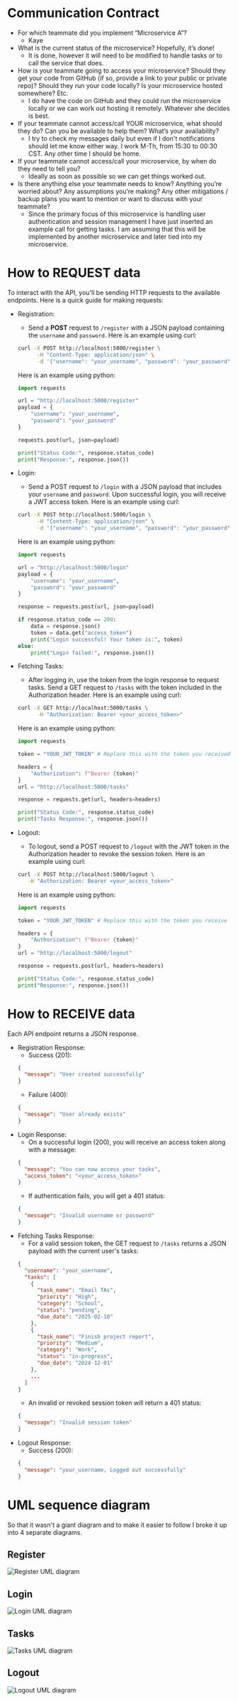 # Communication Contract
- For which teammate did you implement “Microservice A”?
  - Kaye
- What is the current status of the microservice? Hopefully, it’s done!
  - It is done, however it will need to be modified to handle tasks or to call the service that does.
- How is your teammate going to access your microservice? Should they get your code from GitHub (if so, provide a link to your public or private repo)? Should they run your code locally? Is your microservice hosted somewhere? Etc.
  - I do have the code on GitHub and they could run the microservice locally or we can work out hosting it remotely. Whatever she decides is best.
- If your teammate cannot access/call YOUR microservice, what should they do? Can you be available to help them? What’s your availability?
  - I try to check my messages daily but even if I don't notifications should let me know either way. I work M-Th, from 15:30 to 00:30 CST. Any other time I should be home.
- If your teammate cannot access/call your microservice, by when do they need to tell you?
  - Ideally as soon as possible so we can get things worked out.
- Is there anything else your teammate needs to know? Anything you’re worried about? Any assumptions you’re making? Any other mitigations / backup plans you want to mention or want to discuss with your teammate?
  - Since the primary focus of this microservice is handling user authentication and session management I have just inserted an example call for getting tasks. I am assuming that this will be implemented by another microservice and later tied into my microservice.

# How to REQUEST data
To interact with the API, you'll be sending HTTP requests to the available endpoints. Here is a quick guide for making requests:
- Registration:
  - Send a **POST** request to `/register` with a JSON payload containing the `username` and `password`.
  Here is an example using curl:
  ```bash
  curl -X POST http://localhost:5000/register \
        -H "Content-Type: application/json" \
        -d '{"username": "your_username", "password": "your_password"}'
  ```

  Here is an example using python:
  ```python
  import requests

  url = "http://localhost:5000/register"
  payload = {
      "username": "your_username",
      "password": "your_password"
  }

  requests.post(url, json=payload)

  print("Status Code:", response.status_code)
  print("Response:", response.json())
  ```
- Login:
  - Send a POST request to `/login` with a JSON payload that includes your `username` and `password`. Upon successful login, you will receive a JWT access token.
  Here is an example using curl:
  ```bash
  curl -X POST http://localhost:5000/login \
        -H "Content-Type: application/json" \
        -d '{"username": "your_username", "password": "your_password"}'
  ```

  Here is an example using python:
  ```python
  import requests

  url = "http://localhost:5000/login"
  payload = {
      "username": "your_username",
      "password": "your_password"
  }

  response = requests.post(url, json=payload)

  if response.status_code == 200:
      data = response.json()
      token = data.get("access_token")
      print("Login successful! Your token is:", token)
  else:
      print("Login failed:", response.json())
  ```

- Fetching Tasks:
  - After logging in, use the token from the login response to request tasks. Send a GET request to `/tasks` with the token included in the Authorization header.
  Here is an example using curl:
  ```bash
  curl -X GET http://localhost:5000/tasks \
        -H "Authorization: Bearer <your_access_token>"
  ```

  Here is an example using python:
  ```python
  import requests

  token = "YOUR_JWT_TOKEN" # Replace this with the token you received from login

  headers = {
      "Authorization": f"Bearer {token}"
  }
  url = "http://localhost:5000/tasks"

  response = requests.get(url, headers=headers)

  print("Status Code:", response.status_code)
  print("Tasks Response:", response.json())
  ```

- Logout:
  - To logout, send a POST request to `/logout` with the JWT token in the Authorization header to revoke the session token.
  Here is an example using curl:
  ```bash
  curl -X POST http://localhost:5000/logout \
     -H "Authorization: Bearer <your_access_token>"
  ```

  Here is an example using python:
  ```python
  import requests

  token = "YOUR_JWT_TOKEN" # Replace this with the token you receive from login

  headers = {
      "Authorization": f"Bearer {token}"
  }
  url = "http://localhost:5000/logout"

  response = requests.post(url, headers=headers)

  print("Status Code:", response.status_code)
  print("Response:", response.json())
  ```
# How to RECEIVE data
Each API endpoint returns a JSON response.
  - Registration Response:
    - Success (201):
    ```json
    {
      "message": "User created successfully"
    }
    ```
    - Failure (400):
    ```json
    {
      "message": "User already exists"
    }
    ```
  - Login Response:
    - On a successful login (200), you will receive an access token along with a message:
    ```json
    {
      "message": "You can now access your tasks",
      "access_token": "<your_access_token>"
    }
    ```
    - If authentication fails, you will get a 401 status:
    ```json
    {
      "message": "Invalid username or password"
    }
    ```
  - Fetching Tasks Response:
    - For a valid session token, the GET request to `/tasks` returns a JSON payload with the current user's tasks:
    ```json
    {
      "username": "your_username",
      "tasks": [
        {
          "task_name": "Email TAs",
          "priority": "High",
          "category": "School",
          "status": "pending",
          "due_date": "2025-02-10"
        },
        {
          "task_name": "Finish project report",
          "priority": "Medium",
          "category": "Work",
          "status": "in-progress",
          "due_date": "2024-12-01"
        },
        ...
      ]
    }
    ```
    - An invalid or revoked session token will return a 401 status:
    ```json
    {
      "message": "Invalid session token"
    }
    ```
  - Logout Response:
    - Success (200):
    ```json
    {
      "message": "your_username, Logged out successfully"
    }
    ```
# UML sequence diagram
So that it wasn't a giant diagram and to make it easier to follow I broke it up into 4 separate diagrams.
## Register
![Register UML diagram](uml/register.png)

## Login
![Login UML diagram](uml/login.png)

## Tasks
![Tasks UML diagram](uml/tasks.png)

## Logout
![Logout UML diagram](uml/logout.png)
